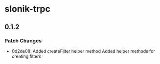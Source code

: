 # slonik-trpc

## 0.1.2

### Patch Changes

-   0d2de08: Added createFilter helper method
    Added helper methods for creating filters

